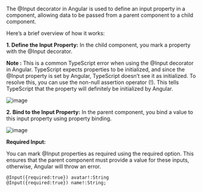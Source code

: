 The @Input decorator in Angular is used to define an input property in a component, allowing data to be passed from a parent component to a child component. 

Here’s a brief overview of how it works:

**1. Define the Input Property:** In the child component, you mark a property with the @Input decorator.

**Note :** This is a common TypeScript error when using the @Input decorator in Angular. TypeScript expects properties to be initialized, and since the @Input property is set by Angular, TypeScript doesn’t see it as initialized.
To resolve this, you can use the non-null assertion operator (!). This tells TypeScript that the property will definitely be initialized by Angular.

![image](https://github.com/user-attachments/assets/2388e1b4-4d94-49df-8677-44dd32fdb7c1)


**2. Bind to the Input Property:** In the parent component, you bind a value to this input property using property binding.

![image](https://github.com/user-attachments/assets/c1e3b262-5af0-4aa6-bcd9-6fe78983e0f7)


**Required Input:**

You can mark @Input properties as required using the required option. This ensures that the parent component must provide a value for these inputs, otherwise, Angular will throw an error.
```
@Input({required:true}) avatar!:String
@Input({required:true}) name!:String;
```
